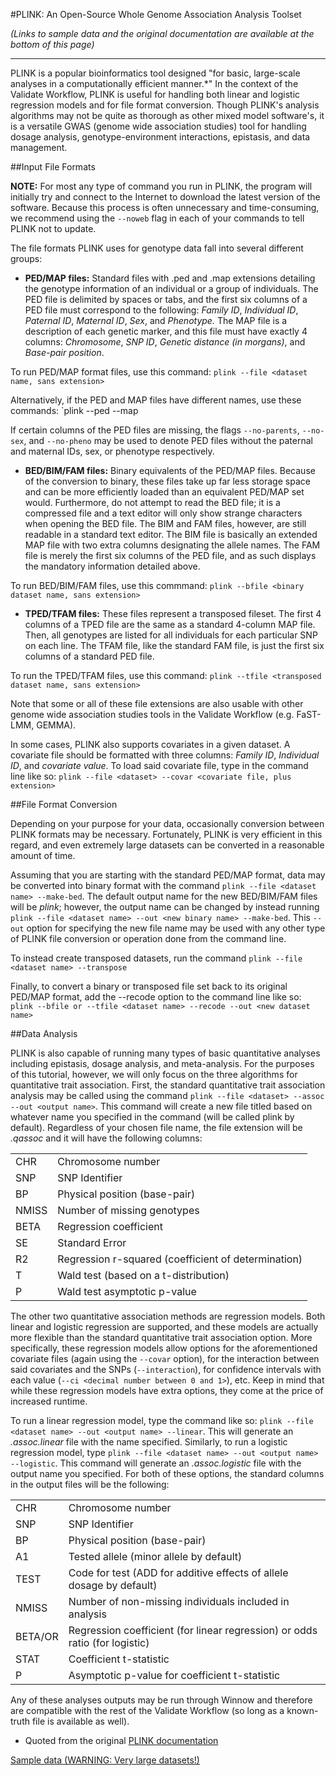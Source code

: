 #PLINK: An Open-Source Whole Genome Association Analysis Toolset

*(Links to sample data and the original documentation are available at the bottom of this page)*

-----------

PLINK is a popular bioinformatics tool designed "for basic, large-scale analyses in a computationally efficient manner.*" 
In the context of the Validate Workflow, PLINK is useful for handling both linear and logistic regression models and for file format conversion. 
Though PLINK's analysis algorithms may not be quite as thorough as other mixed model software's, 
it is a versatile GWAS (genome wide association studies) tool for handling dosage analysis, genotype-environment interactions, epistasis, and data management.

##Input File Formats

**NOTE:** For most any type of command you run in PLINK, the program will initially try and connect to the Internet to download the latest version of the software. 
Because this process is often unnecessary and time-consuming, we recommend using the `--noweb` flag in each of your commands to tell PLINK not to update.

The file formats PLINK uses for genotype data fall into several different groups:

* **PED/MAP files:** Standard files with .ped and .map extensions detailing the genotype information of an individual or a group of individuals. 
The PED file is delimited by spaces or tabs, and the first six columns of a PED file must correspond to the following: 
*Family ID*, *Individual ID*, *Paternal ID*, *Maternal ID*, *Sex*, and *Phenotype.* The MAP file is a description of each genetic marker, and this file must have exactly 4 columns:
*Chromosome*, *SNP ID*, *Genetic distance (in morgans)*, and *Base-pair position*.

To run PED/MAP format files, use this command:
`plink --file <dataset name, sans extension>`

Alternatively, if the PED and MAP files have different names, use these commands:
`plink --ped <PED file> --map <MAP file>

If certain columns of the PED files are missing, the flags `--no-parents`, `--no-sex`, and `--no-pheno` may be used to denote PED files without the paternal and maternal IDs, sex, or phenotype respectively.

* **BED/BIM/FAM files:** Binary equivalents of the PED/MAP files. Because of the conversion to binary, these files take up far less storage space and can be more efficiently loaded than an equivalent PED/MAP set would. 
Furthermore, do not attempt to read the BED file; it is a compressed file and a text editor will only show strange characters when opening the BED file. 
The BIM and FAM files, however, are still readable in a standard text editor. The BIM file is basically an extended MAP file with two extra columns designating the allele names. 
The FAM file is merely the first six columns of the PED file, and as such displays the mandatory information detailed above.

To run BED/BIM/FAM files, use this commmand:
`plink --bfile <binary dataset name, sans extension>`

* **TPED/TFAM files:** These files represent a transposed fileset. 
The first 4 columns of a TPED file are the same as a standard 4-column MAP file. Then, all genotypes are listed for all individuals for each particular SNP on each line. 
The TFAM file, like the standard FAM file, is just the first six columns of a standard PED file.

To run the TPED/TFAM files, use this command:
`plink --tfile <transposed dataset name, sans extension>`

Note that some or all of these file extensions are also usable with other genome wide association studies tools in the Validate Workflow (e.g. FaST-LMM, GEMMA). 

In some cases, PLINK also supports covariates in a given dataset. A covariate file should be formatted with three columns: *Family ID*, *Individual ID*, and *covariate value*. To load said covariate file, type in the command line like so:
`plink --file <dataset> --covar <covariate file, plus extension>`

##File Format Conversion

Depending on your purpose for your data, occasionally conversion between PLINK formats may be necessary. 
Fortunately, PLINK is very efficient in this regard, and even extremely large datasets can be converted in a reasonable amount of time.

Assuming that you are starting with the standard PED/MAP format, data may be converted into binary format with the command 
`plink --file <dataset name> --make-bed`. The default output name for the new BED/BIM/FAM files will be *plink*; however, the output name can be changed by instead running 
`plink --file <dataset name> --out <new binary name> --make-bed`. This `--out` option for specifying the new file name may be used with any other type of PLINK file conversion or operation done from the command line. 

To instead create transposed datasets, run the command `plink --file <dataset name> --transpose`

Finally, to convert a binary or transposed file set back to its original PED/MAP format, add the --recode option to the command line like so:
`plink --bfile or --tfile <dataset name> --recode --out <new dataset name>`

##Data Analysis

PLINK is also capable of running many types of basic quantitative analyses including epistasis, dosage analysis, and meta-analysis. 
For the purposes of this tutorial, however, we will only focus on the three algorithms for quantitative trait association. 
First, the standard quantitative trait association analysis may be called using the command `plink --file <dataset> --assoc --out <output name>`. 
This command will create a new file titled based on whatever name you specified in the command (will be called plink by default). 
Regardless of your chosen file name, the file extension will be *.qassoc* and it will have the following columns:

|           |                |
|:----------|:-------------  |
| CHR   | Chromosome number |
| SNP   | SNP Identifier |
| BP    | Physical position (base-pair) |
| NMISS | Number of missing genotypes |
| BETA  | Regression coefficient |
| SE    | Standard Error |
| R2    | Regression r-squared (coefficient of determination) |
| T     | Wald test (based on a t-distribution) |
| P     | Wald test asymptotic p-value |

The other two quantitative association methods are regression models. 
Both linear and logistic regression are supported, and these models are actually more flexible than the standard quantitative trait association option. 
More specifically, these regression models allow options for the aforementioned covariate files (again using the `--covar` option), 
for the interaction between said covariates and the SNPs (`--interaction`), 
for confidence intervals with each value (`--ci <decimal number between 0 and 1>`), etc. Keep in mind that while these regression models have extra options, they come at the price of increased runtime.

To run a linear regression model, type the command like so:
`plink --file <dataset name> --out <output name> --linear`. This will generate an *.assoc.linear* file with the name specified. 
Similarly, to run a logistic regression model, type `plink --file <dataset name> --out <output name> --logistic`. This command will generate an *.assoc.logistic* file with the output name you specified.
For both of these options, the standard columns in the output files will be the following:

|           |                |
|:----------|:-------------  |
| CHR   | Chromosome number |
| SNP   | SNP Identifier |
| BP    | Physical position (base-pair) |
| A1    | Tested allele (minor allele by default) |
| TEST    | Code for test (ADD for additive effects of allele dosage by default) |
| NMISS | Number of non-missing individuals included in analysis |
| BETA/OR  | Regression coefficient (for linear regression) or odds ratio (for logistic) |
| STAT  | Coefficient t-statistic |
| P     | Asymptotic p-value for coefficient t-statistic |

Any of these analyses outputs may be run through Winnow and therefore are compatible with the rest of the Validate Workflow (so long as a known-truth file is available as well).

* Quoted from the original [PLINK documentation](http://pngu.mgh.harvard.edu/~purcell/plink/index.shtml)

[Sample data (WARNING: Very large datasets!)](http://mirrors.iplantcollaborative.org/browse/iplant/home/shared/syngenta_sim/PEDMAP_DE)
